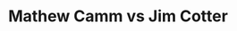 ---
title: Mathew Camm vs Jim Cotter
player1:
  name: Camm, Mathew
  percent: 88
  wins: 0
  losses: 1
player2:
  name: Cotter, Jim
  percent: 83
  wins: 1
  losses: 0
games:
- player1:
    team: 'ON'
    position: Third
    percent: 88
    win: 0
    loss: 1
  player2:
    team: BC
    position: Fourth
    percent: 83
    win: 1
    loss: 0
  event: Brier
  year: 2015
  draw: Round Robin(8)
  score: BC 8 - ON 3
- player1:
    team: Eppi
    position: Third
    percent: 80
    win: 0
    loss: 1
  player2:
    team: Morr
    position: Fourth
    percent: 90
    win: 1
    loss: 0
  event: Trials (Men)
  year: 2017
  draw: Round Robin(18)
  score: Eppi 5 - Morr 6
---